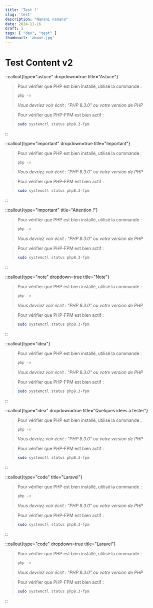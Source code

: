 ```yaml
---
title: 'Test !'
slug: 'test'
description: "Nanani nanana"
date: 2024-11-16
draft: 1
tags: [ "dev", "test" ]
thumbnail: 'about.jpg'
---
```

# Test Content v2

::callout{type="astuce" dropdown=true title="Astuce"}
> Pour vérifier que PHP est bien installé, utilisé la commande :
> ```bash
> php -v
> ```
> *Vous devriez voir écrit : "PHP 8.3.0" ou votre version de PHP*

> Pour vérifier que PHP-FPM est bien actif :
> ```bash
> sudo systemctl status php8.3-fpm
> ```
::

::callout{type="important" dropdown=true title="Important"}
> Pour vérifier que PHP est bien installé, utilisé la commande :
> ```bash
> php -v
> ```
> *Vous devriez voir écrit : "PHP 8.3.0" ou votre version de PHP*

> Pour vérifier que PHP-FPM est bien actif :
> ```bash
> sudo systemctl status php8.3-fpm
> ```
::

::callout{type="important" title="Attention !"}
> Pour vérifier que PHP est bien installé, utilisé la commande :
> ```bash
> php -v
> ```
> *Vous devriez voir écrit : "PHP 8.3.0" ou votre version de PHP*

> Pour vérifier que PHP-FPM est bien actif :
> ```bash
> sudo systemctl status php8.3-fpm
> ```
::

::callout{type="note" dropdown=true title="Note"}
> Pour vérifier que PHP est bien installé, utilisé la commande :
> ```bash
> php -v
> ```
> *Vous devriez voir écrit : "PHP 8.3.0" ou votre version de PHP*

> Pour vérifier que PHP-FPM est bien actif :
> ```bash
> sudo systemctl status php8.3-fpm
> ```
::

::callout{type="idea"}
> Pour vérifier que PHP est bien installé, utilisé la commande :
> ```bash
> php -v
> ```
> *Vous devriez voir écrit : "PHP 8.3.0" ou votre version de PHP*

> Pour vérifier que PHP-FPM est bien actif :
> ```bash
> sudo systemctl status php8.3-fpm
> ```
::

::callout{type="idea" dropdown=true title="Quelques idées à tester"}
> Pour vérifier que PHP est bien installé, utilisé la commande :
> ```bash
> php -v
> ```
> *Vous devriez voir écrit : "PHP 8.3.0" ou votre version de PHP*

> Pour vérifier que PHP-FPM est bien actif :
> ```bash
> sudo systemctl status php8.3-fpm
> ```
::

::callout{type="code" title="Laravel"}
> Pour vérifier que PHP est bien installé, utilisé la commande :
> ```bash
> php -v
> ```
> *Vous devriez voir écrit : "PHP 8.3.0" ou votre version de PHP*

> Pour vérifier que PHP-FPM est bien actif :
> ```bash
> sudo systemctl status php8.3-fpm
> ```
::

::callout{type="code" dropdown=true title="Laravel"}
> Pour vérifier que PHP est bien installé, utilisé la commande :
> ```bash
> php -v
> ```
> *Vous devriez voir écrit : "PHP 8.3.0" ou votre version de PHP*

> Pour vérifier que PHP-FPM est bien actif :
> ```bash
> sudo systemctl status php8.3-fpm
> ```
::